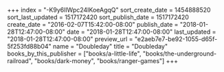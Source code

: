 +++
index = "-K9y6IlWpc24IKoeAgqQ"
sort_create_date = 1454888520
sort_last_updated = 1517172420
sort_publish_date = 1517172420
create_date = "2016-02-07T15:42:00-08:00"
publish_date = "2018-01-28T12:47:00-08:00"
date = "2018-01-28T12:47:00-08:00"
last_updated = "2018-01-28T12:47:00-08:00"
preview_url = "e2aeb7e7-be92-1055-d65f-5f253fd88b04"
name = "Doubleday"
title = "Doubleday"
books_by_this_publisher = ["books/a-little-life", "books/the-underground-railroad", "books/dark-money", "books/ranger-games"]
+++

